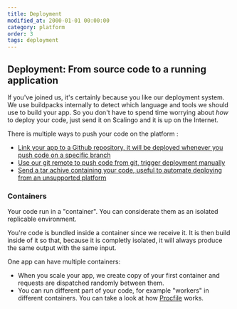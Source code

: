 ```yaml
---
title: Deployment
modified_at: 2000-01-01 00:00:00
category: platform
order: 3
tags: deployment
---
```


## Deployment: From source code to a running application

If you've joined us, it's certainly because you like our deployment system. We use buildpacks internally to detect which language and tools we should use to build your app. So you don't have to spend time worrying about *how* to deploy your code, just send it on Scalingo and it is up on the Internet.

There is multiple ways to push your code on the platform :

* [Link your app to a Github repository, it will be deployed whenever you push code on a specific branch]()
* [Use our git remote to push code from git, trigger deployment manually]()
* [Send a tar achive containing your code, useful to automate deploying from an unsupported platform]()

### Containers

Your code run in a "container". You can considerate them as an isolated replicable environment.

You're code is bundled inside a container since we receive it. It is then build inside of it so that, because it is completly isolated, it will always produce the same output with the same input.

One app can have multiple containers:

* When you scale your app, we create copy of your first container and requests are dispatched randomly between them.
* You can run different part of your code, for example "workers" in different containers. You can take a look at how [Procfile]() works.

